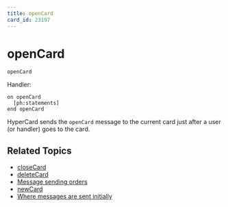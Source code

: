 ```yaml
---
title: openCard
card_id: 23197
---
```


# openCard

```
openCard
```

Handler:

```
on openCard
  [ph:statements]
end openCard
```

HyperCard sends the `openCard` message to the current card just after a user (or handler) goes to the card.

## Related Topics

* [closeCard](/HyperTalkReference/systemmessages/closeCard)
* [deleteCard](/HyperTalkReference/systemmessages/deleteCard)
* [Message sending orders](/HyperTalkReference/systemmessages/Message-sending-orders)
* [newCard](/HyperTalkReference/systemmessages/newCard)
* [Where messages are sent initially](/HyperTalkReference/systemmessages/Where-messages-are-sent-initially)
